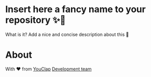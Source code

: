 # Insert here a fancy name to your repository ✨🥰

What is it? Add a nice and concise description about this 📝


# About

With ❤️ from [YouClap](https://youclap.tech) [Development team](mailto://development@youclap.tech)